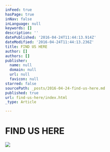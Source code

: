 ```yaml
---
inFeed: true
hasPage: true
inNav: false
inLanguage: null
keywords: []
description: ''
datePublished: '2016-04-24T11:44:13.914Z'
dateModified: '2016-04-24T11:44:13.236Z'
title: FIND US HERE
author: []
authors: []
publisher:
  name: null
  domain: null
  url: null
  favicon: null
starred: false
sourcePath: _posts/2016-04-24-find-us-here.md
published: true
url: find-us-here/index.html
_type: Article

---
```

# FIND US HERE
![](https://the-grid-user-content.s3-us-west-2.amazonaws.com/1a70813a-bb50-433d-a236-d5a3cabfd24f.jpg)